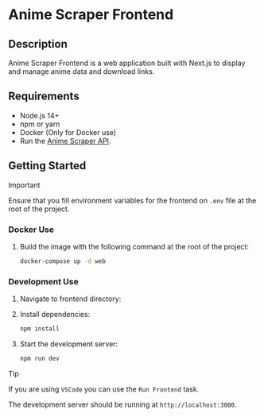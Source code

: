 # Anime Scraper Frontend

## Description

Anime Scraper Frontend is a web application built with Next.js to display and manage anime data and download links.

## Requirements

- Node.js 14+
- npm or yarn
- Docker (Only for Docker use)
- Run the [Anime Scraper API](/backend/README.md).

## Getting Started

> [!IMPORTANT]
> Ensure that you fill environment variables for the frontend on `.env` file at the root of the project.

### Docker Use

1. Build the image with the following command at the root of the project:

   ```bash
   docker-compose up -d web
   ```

### Development Use

1. Navigate to frontend directory:

2. Install dependencies:

   ```bash
   npm install
   ```

3. Start the development server:

   ```bash
   npm run dev
   ```

> [!TIP]
> If you are using `VSCode` you can use the `Run Frontend` task.

The development server should be running at `http://localhost:3000`.
